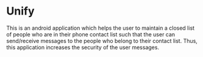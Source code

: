 # Unify
This is an android application which helps the user to maintain a closed list of people who are in their phone contact list such that the user can send/receive messages to the people who belong to their contact list. Thus, this application increases the security of the user messages.

